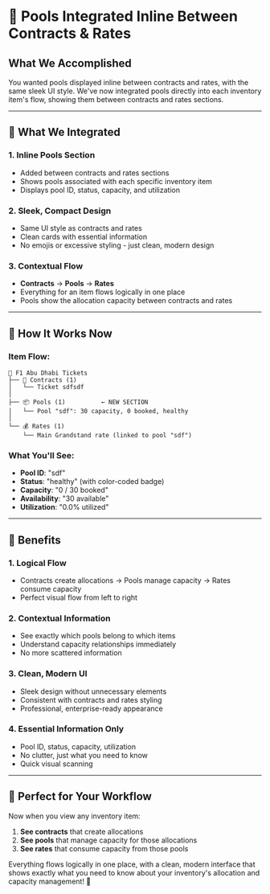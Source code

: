 # 🎯 **Pools Integrated Inline Between Contracts & Rates**

## **What We Accomplished**

You wanted pools displayed inline between contracts and rates, with the same sleek UI style. We've now integrated pools directly into each inventory item's flow, showing them between contracts and rates sections.

---

## **🔧 What We Integrated**

### **1. Inline Pools Section**
- Added between contracts and rates sections
- Shows pools associated with each specific inventory item
- Displays pool ID, status, capacity, and utilization

### **2. Sleek, Compact Design**
- Same UI style as contracts and rates
- Clean cards with essential information
- No emojis or excessive styling - just clean, modern design

### **3. Contextual Flow**
- **Contracts** → **Pools** → **Rates**
- Everything for an item flows logically in one place
- Pools show the allocation capacity between contracts and rates

---

## **🎯 How It Works Now**

### **Item Flow:**
```
🎫 F1 Abu Dhabi Tickets
├── 📄 Contracts (1)
│   └── Ticket sdfsdf
│
├── 📦 Pools (1)          ← NEW SECTION
│   └── Pool "sdf": 30 capacity, 0 booked, healthy
│
└── 💰 Rates (1)
    └── Main Grandstand rate (linked to pool "sdf")
```

### **What You'll See:**
- **Pool ID**: "sdf"
- **Status**: "healthy" (with color-coded badge)
- **Capacity**: "0 / 30 booked"
- **Availability**: "30 available"
- **Utilization**: "0.0% utilized"

---

## **🚀 Benefits**

### **1. Logical Flow**
- Contracts create allocations → Pools manage capacity → Rates consume capacity
- Perfect visual flow from left to right

### **2. Contextual Information**
- See exactly which pools belong to which items
- Understand capacity relationships immediately
- No more scattered information

### **3. Clean, Modern UI**
- Sleek design without unnecessary elements
- Consistent with contracts and rates styling
- Professional, enterprise-ready appearance

### **4. Essential Information Only**
- Pool ID, status, capacity, utilization
- No clutter, just what you need to know
- Quick visual scanning

---

## **🎯 Perfect for Your Workflow**

Now when you view any inventory item:
1. **See contracts** that create allocations
2. **See pools** that manage capacity for those allocations
3. **See rates** that consume capacity from those pools

Everything flows logically in one place, with a clean, modern interface that shows exactly what you need to know about your inventory's allocation and capacity management! 🎯

